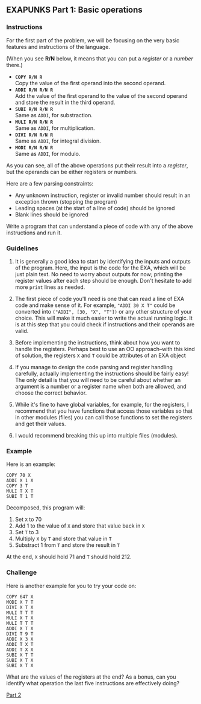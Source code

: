 ## EXAPUNKS Part 1: Basic operations

### Instructions

For the first part of the problem, we will be focusing on the very basic
features and instructions of the language.

(When you see __R/N__ below, it means that you can put a _register_ or a _number_ there.)

* __`COPY R/N R`__
<br>Copy the value of the first operand into the second operand.
* __`ADDI R/N R/N R`__ 
<br>Add the value of the first operand to the value of the second operand and store the result in the third operand.
* __`SUBI R/N R/N R`__
<br>Same as `ADDI`, for substraction.
* __`MULI R/N R/N R`__  
Same as `ADDI`, for multiplication.
* __`DIVI R/N R/N R`__  
Same as `ADDI`, for integral division.
* __`MODI R/N R/N R`__  
Same as `ADDI`, for modulo.
  
As you can see, all of the above operations put their result into a _register_, but the
operands can be either registers or numbers.

Here are a few parsing constraints:
* Any unknown instruction, register or invalid number should result in an exception thrown (stopping the program) 
* Leading spaces (at the start of a line of code) should be ignored
* Blank lines should be ignored

Write a program that can understand a piece of code with any of the above
instructions and run it.

### Guidelines

1. It is generally a good idea to start by identifying the inputs and outputs
   of the program. Here, the input is the code for the EXA, which will be just
   plain text. No need to worry about outputs for now; printing the register
   values after each step should be enough. Don't hesitate to add more `print`
   lines as needed.

2. The first piece of code you'll need is one that can read a line of EXA code
   and make sense of it. For example, `"ADDI 30 X T"` could be converted into
   `("ADDI", [30, "X", "T"])` or any other structure of your choice. This will
   make it much easier to write the actual running logic. It is at this step
   that you could check if instructions and their operands are valid.

3. Before implementing the instructions, think about how you want to handle
   the registers. Perhaps best to use an OO approach–with this kind of solution,
   the registers `X` and `T` could be attributes of an EXA object

4. If you manage to design the code parsing and register handling carefully,
   actually implementing the instructions should be fairly easy! The only
   detail is that you will need to be careful about whether an argument is a
   number or a register name when both are allowed, and choose the correct
   behavior.
   
5. While it's fine to have global variables, for example, for the registers, I
recommend that you have functions that access those variables so that in other 
modules (files) you can call those functions to set the registers and get their
values.

6. I would recommend breaking this up into multiple files (modules).

### Example

Here is an example:

    COPY 70 X
    ADDI X 1 X
    COPY 3 T
    MULI T X T
    SUBI T 1 T

Decomposed, this program will:

1. Set `X` to 70
2. Add 1 to the value of `X` and store that value back in `X`
3. Set `T` to 3
4. Multiply `X` by `T` and store that value in `T`
5. Substract 1 from `T` and store the result in `T`

At the end, `X` should hold 71 and `T` should hold 212.

### Challenge

Here is another example for you to try your code on:

    COPY 647 X
    MODI X 7 T
    DIVI X T X
    MULI T T T
    MULI X T X
    MULI T T T
    ADDI X T X
    DIVI T 9 T
    ADDI X 3 X
    ADDI T X T
    ADDI T X X
    SUBI X T T
    SUBI X T X
    SUBI X T X

What are the values of the registers at the end? As a bonus, can you identify
what operation the last five instructions are effectively doing?

[Part 2](https://github.com/davewadestein/CVent-Apprenti-Academy/blob/main/project/EXAPUNKS/EXAPunks-Part-2.md)
